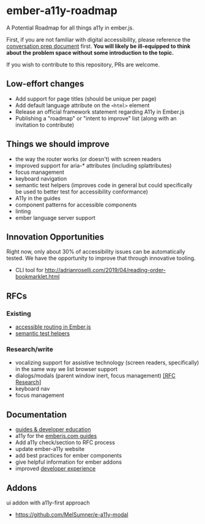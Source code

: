 # ember-a11y-roadmap
A Potential Roadmap for all things a11y in ember.js. 

First, if you are not familiar with digital accessibility, please reference the [conversation prep document](https://github.com/MelSumner/ember-a11y-roadmap/blob/master/conversation-prep.md) first. **You will likely be ill-equipped to think about the problem space without some introduction to the topic.** 

If you wish to contribute to this repository, PRs are welcome.

## Low-effort changes
- Add support for page titles (should be unique per page)
- Add default language attribute on the `<html>` element
- Release an official framework statement regarding A11y in Ember.js
- Publishing a "roadmap" or "intent to improve" list (along with an invitation to contribute)

## Things we should improve 
- the way the router works (or doesn't) with screen readers
- improved support for aria-* attributes (including splattributes)
- focus management
- keyboard navigation
- semantic test helpers (improves code in general but could specifically be used to better test for accessibility conformance)
- A11y in the guides
- component patterns for accessible components
- linting
- ember language server support

## Innovation Opportunities
Right now, only about 30% of accessibility issues can be automatically tested. We have the opportunity to improve that through innovative tooling. 
- CLI tool for http://adrianroselli.com/2019/04/reading-order-bookmarklet.html

## RFCs 

### Existing
- [accessible routing in Ember.js](https://github.com/emberjs/rfcs/pull/433)
- [semantic test helpers](https://github.com/emberjs/rfcs/pull/327)

### Research/write
- vocalizing support for assistive technology (screen readers, specifically) in the same way we list browser support
- dialogs/modals (parent window inert, focus management) [[RFC Research]](dialogs/modals.md)
- keyboard nav
- focus management

## Documentation
- [guides & developer education](documentation/guides.md)
- a11y for the [emberjs.com guides](https://guides.emberjs.com/release/reference/accessibility-guide/) 
- Add a11y check/section to RFC process
- update ember-a11y website
 - add best practices for ember components
 - give helpful information for ember addons
- improved [developer experience](linting-and-testing/approach.md) 

## Addons
ui addon with a11y-first approach

- https://github.com/MelSumner/e-a11y-modal
